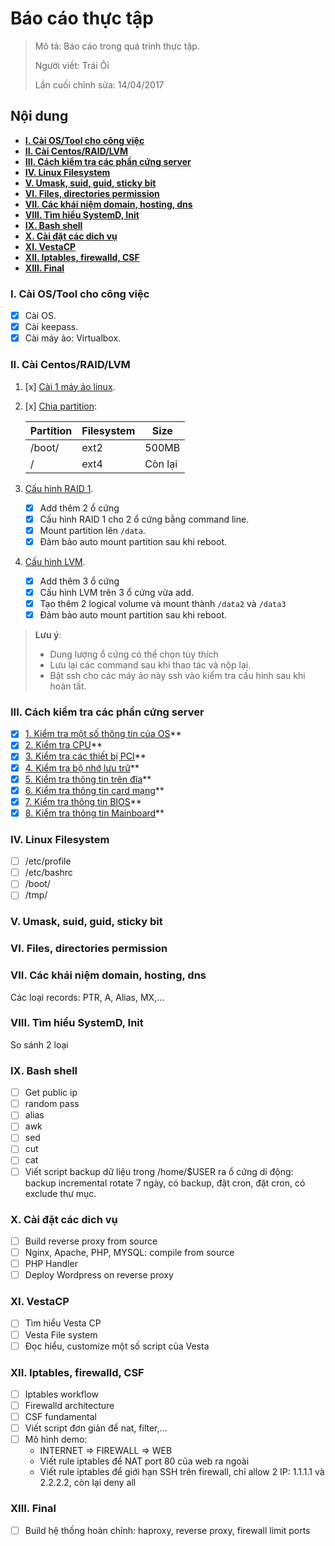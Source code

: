 # Báo cáo thực tập

> Mô tả: Báo cáo trong quá trình thực tập.
>
> Người viết: Trái Ôỉ
>
> Lần cuối chỉnh sửa: 14/04/2017

## Nội dung

* **[I. Cài OS/Tool cho công việc](#chapter-1)**
* **[II. Cài Centos/RAID/LVM](#chapter-2)**
* **[III. Cách kiểm tra các phần cứng server](#chapter-3)**
* **[IV. Linux Filesystem](#chapter-4)**
* **[V. Umask, suid, guid, sticky bit](#chapter-5)**
* **[VI. Files, directories permission](#chapter-6)**
* **[VII. Các khái niệm domain, hosting, dns](#chapter-7)**  
* **[VIII. Tìm hiểu SystemD, Init](#chapter-8)** 
* **[IX. Bash shell](#chapter-9)**
* **[X. Cài đặt các dich vụ](#chapter-10)**
* **[XI. VestaCP](#chapter-11)**
* **[XII. Iptables, firewalld, CSF](#chapter-12)**
* **[XIII. Final](#chapter-13)**

<a name="chapter-1"></a>
### I. Cài OS/Tool cho công việc

- [x] Cài OS.
- [x] Cài keepass.
- [x] Cài máy ảo: Virtualbox.

<a name="chapter-2"></a>
### II. Cài Centos/RAID/LVM

1. [x] [Cài 1 máy ảo linux](./Chapter-2#buoc-1).
2. [x] [Chia partition](./Chapter-2#buoc-2):

	| Partition | Filesystem | Size |
	| --- | --- | --- |
	| /boot/ | ext2 | 500MB |
	| / | ext4 | Còn lại |
3. [Cấu hình RAID 1](./Chapter-2#buoc-3).
	- [x] Add thêm 2 ổ cứng
	- [x] Cấu hình RAID 1 cho 2 ổ cứng bằng command line.
	- [x] Mount partition lên `/data`.
	- [x] Đảm bảo auto mount partition sau khi reboot.
4. [Cấu hình LVM](./Chapter-2#buoc-4).
	- [x] Add thêm 3 ổ cứng 
	- [x] Cấu hình LVM trên 3 ổ cứng vừa add.
	- [x] Tạo thêm 2 logical volume và mount thành `/data2` và `/data3`
	- [x] Đảm bảo auto mount partition sau khi reboot.

>**Lưu ý**: 
> + Dung lượng ổ cứng có thể chọn tùy thích
> + Lưu lại các command sau khi thao tác và nộp lại.
> + Bật ssh cho các máy ảo này ssh vào kiểm tra cấu hình sau khi hoàn tất.

<a name="chapter-3"></a>
### III. Cách kiểm tra các phần cứng server

- [x] [1. Kiểm tra một số thông tin của OS](Chapter-3#chapter-1)**
- [x] [2. Kiểm tra CPU](Chapter-3#chapter-2)**
- [x] [3. Kiểm tra các thiết bị PCI](Chapter-3#chapter-3)**
- [x] [4. Kiểm tra bộ nhớ lưu trữ](Chapter-3#chapter-4)**
- [x] [5. Kiểm tra thông tin trên đĩa](Chapter-3#chapter-5)**
- [x] [6. Kiểm tra thông tin card mạng](Chapter-3#chapter-6)**
- [x] [7. Kiểm tra thông tin BIOS](Chapter-3#chapter-7)**
- [x] [8. Kiểm tra thông tin Mainboard](Chapter-3#chapter-8)**

<a name="chapter-4"></a>
### IV. Linux Filesystem

- [ ] /etc/profile
- [ ] /etc/bashrc
- [ ] /boot/
- [ ] /tmp/

<a name="chapter-5"></a>
### V. Umask, suid, guid, sticky bit

<a name="chapter-6"></a>
### VI. Files, directories permission

<a name="chapter-7"></a>
### VII. Các khái niệm domain, hosting, dns
Các loại records: PTR, A, Alias, MX,...

<a name="chapter-8"></a>
### VIII. Tìm hiểu SystemD, Init
So sánh 2 loại

<a name="chapter-9"></a>
### IX. Bash shell

- [ ] Get public ip
- [ ] random pass
- [ ] alias
- [ ] awk
- [ ] sed
- [ ] cut
- [ ] cat
- [ ] Viết script backup dữ liệu trong /home/$USER ra ổ cứng di động: backup incremental rotate 7 ngày, có backup, đặt cron, đặt cron, có exclude thư mục.

<a name="chapter-10"></a>
### X. Cài đặt các dich vụ
- [ ] Build reverse proxy from source
- [ ] Nginx, Apache, PHP, MYSQL: compile from source
- [ ] PHP Handler
- [ ] Deploy Wordpress on reverse proxy

<a name="chapter-11"></a>
### XI. VestaCP
- [ ] Tìm hiểu Vesta CP
- [ ] Vesta File system
- [ ] Đọc hiểu, customize một số script của Vesta

<a name="chapter-12"></a>
### XII. Iptables, firewalld, CSF

- [ ] Iptables workflow
- [ ] Firewalld architecture
- [ ] CSF fundamental
- [ ] Viết script đơn giản để nat, filter,...
- [ ] Mô hình demo:
	- INTERNET => FIREWALL => WEB
	- Viết rule iptables để NAT port 80 của web ra ngoài
	- Viết rule iptables để giới hạn SSH trên firewall, chỉ allow 2 IP: 1.1.1.1 và 2.2.2.2, còn lại deny all

<a name="chapter-13"></a>
### XIII. Final

- [ ] Build hệ thống hoàn chỉnh: haproxy, reverse proxy, firewall limit ports
